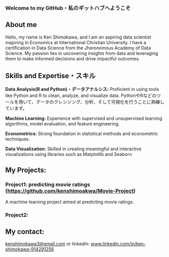 ### Welcome to my GitHub・私のギットハブへようこそ

## About me
Hello, my name is Ken Shimokawa, and I am an aspiring data scientist majoring in Economics at International Christian University. I have a certification in Data Science from the Jheronomous Academy of Data Science. My passion lies in uncovering insights from data and leveraging them to make informed decisions and drive impactful outcomes.

## Skills and Expertise・スキル

**Data Analysis(R and Python)・データアナルシス:** Proficient in using tools like Python and R to clean, analyze, and visualize data. 
  PythonやRなどのツールを用いて、データのクレンジング、分析、そして可視化を行うことに熟練しています。

**Machine Learning:** Experience with supervised and unsupervised learning algorithms, model evaluation, and feature engineering.

**Econometrics:** Strong foundation in statistical methods and econometric techniques.

**Data Visualization:** Skilled in creating meaningful and interactive visualizations using libraries such as Matplotlib and Seaborn

## My Projects:

### Project1: predicting movie ratings (https://github.com/kenshimoakwa/Movie-Project)
A machine learning project aimed at predicting movie ratings.

### Project2: 


## My contact:
kenshimokawa3@gmail.com or linkedIn: www.linkedin.com/in/ken-shimokawa-914291256
<!--
**kenshimoakwa/kenshimoakwa** is a ✨ _special_ ✨ repository because its `README.md` (this file) appears on your GitHub profile.

Here are some ideas to get you started:

- 🔭 I’m currently working on ...
- 🌱 I’m currently learning ...
- 👯 I’m looking to collaborate on ...
- 🤔 I’m looking for help with ...
- 💬 Ask me about ...
- 📫 How to reach me: ...
- 😄 Pronouns: ...
- ⚡ Fun fact: ...
-->
